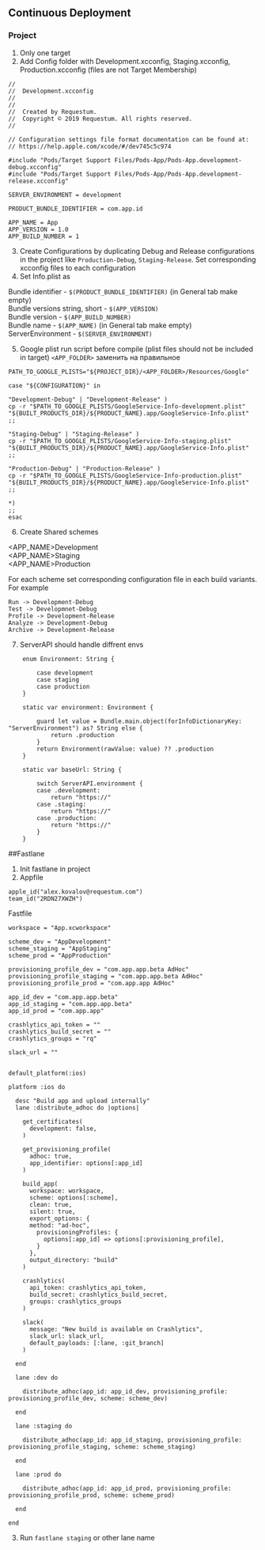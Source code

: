 ## Continuous Deployment

### Project

1. Only one target
2. Add Config folder with Development.xcconfig, Staging.xcconfig, Production.xcconfig (files are not Target Membership)

```
//
//  Development.xcconfig
//
//
//  Created by Requestum.
//  Copyright © 2019 Requestum. All rights reserved.
//

// Configuration settings file format documentation can be found at:
// https://help.apple.com/xcode/#/dev745c5c974

#include "Pods/Target Support Files/Pods-App/Pods-App.development-debug.xcconfig"
#include "Pods/Target Support Files/Pods-App/Pods-App.development-release.xcconfig"

SERVER_ENVIRONMENT = development

PRODUCT_BUNDLE_IDENTIFIER = com.app.id

APP_NAME = App
APP_VERSION = 1.0
APP_BUILD_NUMBER = 1

```

3. Create Configurations by duplicating Debug and Release configurations in the project like `Production-Debug`, `Staging-Release`. Set corresponding xcconfig files to each configuration
4. Set Info.plist as 

Bundle identifier - `$(PRODUCT_BUNDLE_IDENTIFIER)` (in General tab make empty)<br>
Bundle versions string, short - `$(APP_VERSION)`<br>
Bundle version - `$(APP_BUILD_NUMBER)`<br>
Bundle name - `$(APP_NAME)` (in General tab make empty)<br>
ServerEnvironment - `$(SERVER_ENVIRONMENT)`<br>

5. Google plist run script before compile (plist files should not be included in target) `<APP_FOLDER>` заменить на правильное

```
PATH_TO_GOOGLE_PLISTS="${PROJECT_DIR}/<APP_FOLDER>/Resources/Google"

case "${CONFIGURATION}" in

"Development-Debug" | "Development-Release" )
cp -r "$PATH_TO_GOOGLE_PLISTS/GoogleService-Info-development.plist" "${BUILT_PRODUCTS_DIR}/${PRODUCT_NAME}.app/GoogleService-Info.plist" ;;

"Staging-Debug" | "Staging-Release" )
cp -r "$PATH_TO_GOOGLE_PLISTS/GoogleService-Info-staging.plist" "${BUILT_PRODUCTS_DIR}/${PRODUCT_NAME}.app/GoogleService-Info.plist" ;;

"Production-Debug" | "Production-Release" )
cp -r "$PATH_TO_GOOGLE_PLISTS/GoogleService-Info-production.plist" "${BUILT_PRODUCTS_DIR}/${PRODUCT_NAME}.app/GoogleService-Info.plist" ;;

*)
;;
esac
```

6. Create Shared schemes

<APP_NAME>Development<br>
<APP_NAME>Staging<br>
<APP_NAME>Production<br>

For each scheme set corresponding configuration file in each build variants.
For example

```
Run -> Development-Debug
Test -> Developmnet-Debug
Profile -> Development-Release
Analyze -> Development-Debug
Archive -> Development-Release
```

7. ServerAPI should handle diffrent envs

```
	enum Environment: String {
        
        case development
        case staging
        case production
    }
    
    static var environment: Environment {
        
        guard let value = Bundle.main.object(forInfoDictionaryKey: "ServerEnvironment") as? String else {
            return .production
        }
        return Environment(rawValue: value) ?? .production
    }
    
    static var baseUrl: String {
        
        switch ServerAPI.environment {
        case .development:
            return "https://"
        case .staging:
            return "https://"
        case .production:
            return "https://"
        }
    }
```


##Fastlane

1. Init fastlane in project
2. Appfile

```
apple_id("alex.kovalov@requestum.com")
team_id("2RDN27XWZH")
```

Fastfile

```
workspace = "App.xcworkspace"

scheme_dev = "AppDevelopment"
scheme_staging = "AppStaging"
scheme_prod = "AppProduction"

provisioning_profile_dev = "com.app.app.beta AdHoc"
provisioning_profile_staging = "com.app.app.beta AdHoc"
provisioning_profile_prod = "com.app.app AdHoc"

app_id_dev = "com.app.app.beta"
app_id_staging = "com.app.app.beta"
app_id_prod = "com.app.app"

crashlytics_api_token = ""
crashlytics_build_secret = ""
crashlytics_groups = "rq"

slack_url = ""


default_platform(:ios)

platform :ios do

  desc "Build app and upload internally"
  lane :distribute_adhoc do |options| 

    get_certificates(
      development: false,
    )

    get_provisioning_profile(
      adhoc: true,
      app_identifier: options[:app_id]
    )

    build_app(
      workspace: workspace,
      scheme: options[:scheme],
      clean: true,
      silent: true,
      export_options: {
      method: "ad-hoc",
        provisioningProfiles: { 
          options[:app_id] => options[:provisioning_profile],
        }
      },
      output_directory: "build"
    )

    crashlytics(
      api_token: crashlytics_api_token, 
      build_secret: crashlytics_build_secret,
      groups: crashlytics_groups
    )

    slack(
      message: "New build is available on Crashlytics",
      slack_url: slack_url,
      default_payloads: [:lane, :git_branch]
    )

  end

  lane :dev do
    
    distribute_adhoc(app_id: app_id_dev, provisioning_profile: provisioning_profile_dev, scheme: scheme_dev)

  end

  lane :staging do

    distribute_adhoc(app_id: app_id_staging, provisioning_profile: provisioning_profile_staging, scheme: scheme_staging)

  end

  lane :prod do
    
    distribute_adhoc(app_id: app_id_prod, provisioning_profile: provisioning_profile_prod, scheme: scheme_prod)

  end

end
```

3. Run `fastlane staging` or other lane name
